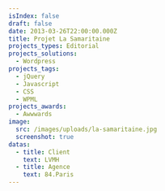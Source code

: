 ```yaml
---
isIndex: false
draft: false
date: 2013-03-26T22:00:00.000Z
title: Projet La Samaritaine
projects_types: Editorial
projects_solutions:
  - Wordpress
projects_tags:
  - jQuery
  - Javascript
  - CSS
  - WPML
projects_awards:
  - Awwwards
image:
  src: /images/uploads/la-samaritaine.jpg
  screenshot: true
datas:
  - title: Client
    text: LVMH
  - title: Agence
    text: 84.Paris
---
```

